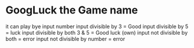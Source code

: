 # GoogLuck the Game name
it can play bye input number
input divisible by 3 = Good
input divisible by 5 = luck
input divisible by both 3 & 5 = Good luck (own)
input not divisible by both = error
input not divisible by number = error
